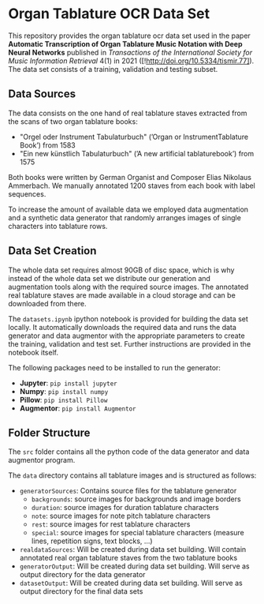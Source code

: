 # Organ Tablature OCR Data Set

This repository provides the organ tablature ocr data set used in the paper **Automatic Transcription of Organ Tablature Music Notation with Deep Neural Networks** published in *Transactions of the International Society for Music Information Retrieval* 4(1) in 2021 ([!http://doi.org/10.5334/tismir.77]).
The data set consists of a training, validation and testing subset.


## Data Sources
The data consists on the one hand of real tablature staves extracted from the scans of two organ tablature books: 
* "Orgel oder Instrument Tabulaturbuch" (’Organ or InstrumentTablature Book’) from 1583 
* "Ein new künstlich Tabulaturbuch" (’A new artificial tablaturebook’) from  1575 

Both books were written by German Organist and Composer Elias Nikolaus Ammerbach.
We manually annotated 1200 staves from each book with label sequences. 

To increase the amount of available data we employed data augmentation and a synthetic data generator that randomly arranges images of single characters into tablature rows.


## Data Set Creation
The whole data set requires almost 90GB of disc space, which is why instead of the whole data set we distribute our generation and augmentation tools along with the required source images.
The annotated real tablature staves are made available in a cloud storage and can be downloaded from there.

The `datasets.ipynb` ipython notebook is provided for building the data set locally.
It automatically downloads the required data and runs the data generator and data augmentor with the appropriate parameters to create the training, validation and test set.
Further instructions are provided in the notebook itself.

The following packages need to be installed to run the generator:
* **Jupyter**: `pip install jupyter`
* **Numpy**: `pip install numpy`
* **Pillow**: `pip install Pillow`
* **Augmentor**: `pip install Augmentor`


## Folder Structure
The `src` folder contains all the python code of the data generator and data augmentor program.

The `data` directory contains all tablature images and is structured as follows:
* `generatorSources`: Contains source files for the tablature generator
    * `backgrounds`: source images for backgrounds and image borders
    * `duration`: source images for duration tablature characters
    * `note`: source images for note pitch tablature characters
    * `rest`: source images for rest tablature characters
    * `special`: source images for special tablature characters (measure lines, repetition signs, text blocks, ...)
* `realdataSources`: Will be created during data set building. Will contain annotated real organ tablature staves from the two tablature books
* `generatorOutput`: Will be created during data set building. Will serve as output directory for the data generator
* `datasetOutput`: Will be created during data set building. Will serve as output directory for the final data sets

